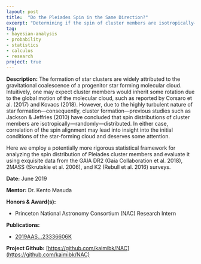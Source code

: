 ```yaml
---
layout: post
title:  "Do the Pleiades Spin in the Same Direction?"
excerpt: "Determining if the spin of cluster members are isotropically—randomly—distributed or inherit some global rotation using Heirarchical Bayesian Analysis."
tag:
- bayesian-analysis
- probability
- statistics
- calculus
- research
project: true
---
```


**Description:** The formation of star clusters are widely attributed to the gravitational coalescence of a progenitor star forming molecular cloud. Intuitively, one may expect cluster members would inherit some rotation due to the global motion of the molecular cloud, such as reported by Corsaro et al. (2017) and Kovacs (2018). However, due to the highly turbulent nature of star formation—consequently, cluster formation—previous studies such as Jackson & Jeffries (2010) have concluded that spin distributions of cluster members are isotropically—randomly—distributed. In either case, correlation of the spin alignment may lead into insight into the initial conditions of the star-forming cloud and deserves some attention.

Here we employ a potentially more rigorous statistical framework for analyzing the spin distribution of Pleiades cluster members and evaluate it using exquisite data from the GAIA DR2 (Gaia Collaboration et al. 2018), 2MASS (Skrutskie et al. 2006), and K2 (Rebull et al. 2016) surveys.

**Date:** June 2019

**Mentor:** Dr. Kento Masuda

**Honors & Award(s):**
- Princeton National Astronomy Consortium (NAC) Research Intern

**Publications:**
- [2019AAS...23336606K](http://adsabs.harvard.edu/abs/2019AAS...23336606K)

**Project Github:** [https://github.com/kaimibk/NAC](https://github.com/kaimibk/NAC)

